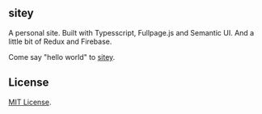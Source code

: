 ## sitey

A personal site. Built with Typesscript, Fullpage.js and Semantic UI. And a little bit of Redux and Firebase.

Come say "hello world" to [sitey](https://chrisclampitt.life).

## License

[MIT License](https://opensource.org/licenses/MIT).
